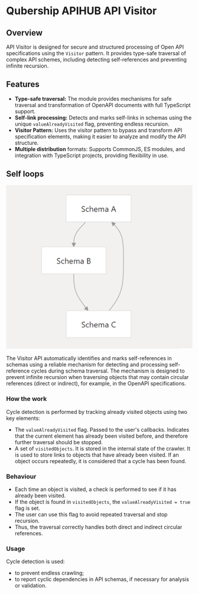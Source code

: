 # Qubership APIHUB API Visitor
## Overview
API Visitor is designed for secure and structured processing of Open API specifications using the `Visitor` pattern. It provides type-safe traversal of complex API schemes, including detecting self-references and preventing infinite recursion.

## Features
- **Type-safe traversal:** The module provides mechanisms for safe traversal and transformation of OpenAPI documents with full TypeScript support.
- **Self-link processing:** Detects and marks self-links in schemas using the unique `valueAlreadyVisited` flag, preventing endless recursion.
- **Visitor Pattern:** Uses the visitor pattern to bypass and transform API specification elements, making it easier to analyze and modify the API structure.
- **Multiple distribution** formats: Supports CommonJS, ES modules, and integration with TypeScript projects, providing flexibility in use.

## Self loops

![](docs/img/self-loops.png)

The Visitor API automatically identifies and marks self-references in schemas using a reliable mechanism for detecting and processing self-reference cycles during schema traversal. The mechanism is designed to prevent infinite recursion when traversing objects that may contain circular references (direct or indirect), for example, in the OpenAPI specifications.

### How the work
Cycle detection is performed by tracking already visited objects using two key elements:
- The `valueAlreadyVisited` flag. Passed to the user's callbacks. Indicates that the current element has already been visited before, and therefore further traversal should be stopped.
- A set of `visitedObjects`. It is stored in the internal state of the crawler. It is used to store links to objects that have already been visited. If an object occurs repeatedly, it is considered that a cycle has been found.

### Behaviour
- Each time an object is visited, a check is performed to see if it has already been visited.
- If the object is found in `visitedObjects`, the `valueAlreadyVisited = true` flag is set.
- The user can use this flag to avoid repeated traversal and stop recursion.
- Thus, the traversal correctly handles both direct and indirect circular references.

### Usage
Cycle detection is used:
- to prevent endless crawling;
- to report cyclic dependencies in API schemas, if necessary for analysis or validation.